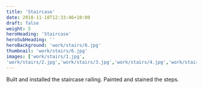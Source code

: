 ```yaml
---
title: 'Staircase'
date: 2018-11-18T12:33:46+10:00
draft: false
weight: 5
heroHeading: 'Staircase'
heroSubHeading: ''
heroBackground: 'work/stairs/6.jpg'
thumbnail: 'work/stairs/6.jpg'
images: ['work/stairs/1.jpg', 
'work/stairs/2.jpg','work/stairs/3.jpg','work/stairs/4.jpg','work/stairs/5.jpg','work/stairs/6.jpg']
---
```


Built and installed the staircase railing. Painted and stained the steps.
